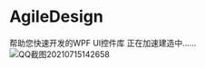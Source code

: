 # AgileDesign
帮助您快速开发的WPF UI控件库
正在加速建造中......
![QQ截图20210715142658](https://user-images.githubusercontent.com/56998197/125743600-d04947cb-6c9e-4168-82f0-e91da84e3cf8.png)

